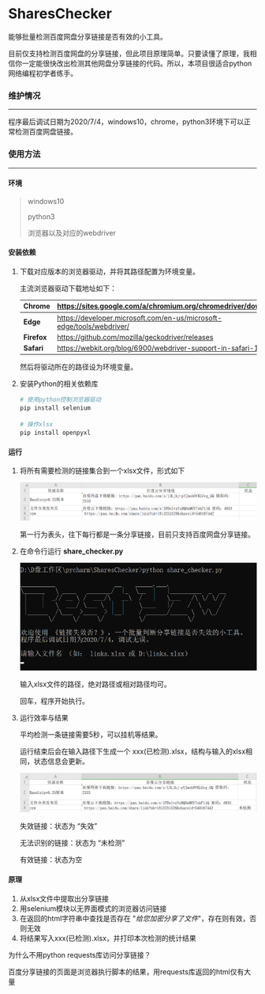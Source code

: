 # SharesChecker

能够批量检测百度网盘分享链接是否有效的小工具。

目前仅支持检测百度网盘的分享链接，但此项目原理简单。只要读懂了原理，我相信你一定能很快改出检测其他网盘分享链接的代码。所以，本项目很适合python网络编程初学者练手。



### 维护情况

---

程序最后调试日期为2020/7/4，windows10，chrome，python3环境下可以正常检测百度网盘链接。



### 使用方法

---

#### 环境

> windows10
>
> python3
>
> 浏览器以及对应的webdriver



#### 安装依赖

1. 下载对应版本的浏览器驱动，并将其路径配置为环境变量。

   主流浏览器驱动下载地址如下：

   | **Chrome**  | https://sites.google.com/a/chromium.org/chromedriver/downloads |
   | ----------- | ------------------------------------------------------------ |
   | **Edge**    | https://developer.microsoft.com/en-us/microsoft-edge/tools/webdriver/ |
   | **Firefox** | https://github.com/mozilla/geckodriver/releases              |
   | **Safari**  | https://webkit.org/blog/6900/webdriver-support-in-safari-10/ |

   然后将驱动所在的路径设为环境变量。

2. 安装Python的相关依赖库

   ```python
   # 使用python控制浏览器驱动
   pip install selenium
   
   # 操作xlsx
   pip install openpyxl
   ```

   

#### 运行

1. 将所有需要检测的链接集合到一个xlsx文件，形式如下

   ![image](https://github.com/coder-yuzhiwei/SharesChecker/blob/master/images/img1.png?raw=true)

   第一行为表头，往下每行都是一条分享链接，目前只支持百度网盘分享链接。

   

2. 在命令行运行 **share_checker.py**

   ![image](https://github.com/coder-yuzhiwei/SharesChecker/blob/master/images/img2.png?raw=true)

   输入xlsx文件的路径，绝对路径或相对路径均可。

   回车，程序开始执行。

   

3. 运行效率与结果

   平均检测一条链接需要5秒，可以挂机等结果。

   运行结束后会在输入路径下生成一个 xxx(已检测).xlsx，结构与输入的xlsx相同，状态信息会更新。

   ![image](https://github.com/coder-yuzhiwei/SharesChecker/blob/master/images/img3.png?raw=true)

   失效链接：状态为 “失效”

   无法识别的链接：状态为 “未检测”

   有效链接：状态为空

   

#### 原理

1. 从xlsx文件中提取出分享链接
2. 用selenium模块以无界面模式的浏览器访问链接
3. 在返回的html字符串中查找是否存在 "*给您加密分享了文件*"，存在则有效，否则无效
4. 将结果写入xxx(已检测).xlsx，并打印本次检测的统计结果



为什么不用python requests库访问分享链接？

百度分享链接的页面是浏览器执行脚本的结果，用requests库返回的html仅有大量<script>，无法检测。



#### 待开发

- 检测其他网盘的分享链接
- 用户界面

欢迎 pull requests!

#### LICENSE

MIT





